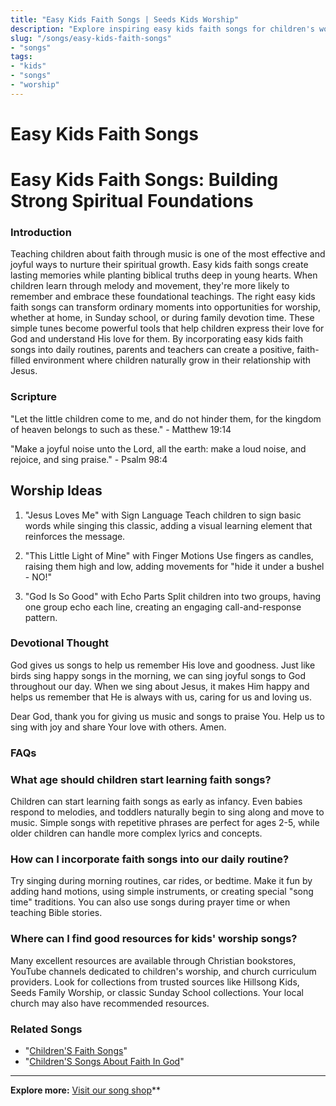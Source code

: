 ```yaml
---
title: "Easy Kids Faith Songs | Seeds Kids Worship"
description: "Explore inspiring easy kids faith songs for children's worship and faith development. Biblical music resources for families and ministry."
slug: "/songs/easy-kids-faith-songs"
- "songs"
tags:
- "kids"
- "songs"
- "worship"
---
```


# Easy Kids Faith Songs

# Easy Kids Faith Songs: Building Strong Spiritual Foundations

### Introduction
Teaching children about faith through music is one of the most effective and joyful ways to nurture their spiritual growth. Easy kids faith songs create lasting memories while planting biblical truths deep in young hearts. When children learn through melody and movement, they're more likely to remember and embrace these foundational teachings. The right easy kids faith songs can transform ordinary moments into opportunities for worship, whether at home, in Sunday school, or during family devotion time. These simple tunes become powerful tools that help children express their love for God and understand His love for them. By incorporating easy kids faith songs into daily routines, parents and teachers can create a positive, faith-filled environment where children naturally grow in their relationship with Jesus.

### Scripture
"Let the little children come to me, and do not hinder them, for the kingdom of heaven belongs to such as these." - Matthew 19:14

"Make a joyful noise unto the Lord, all the earth: make a loud noise, and rejoice, and sing praise." - Psalm 98:4

## Worship Ideas
1. "Jesus Loves Me" with Sign Language
Teach children to sign basic words while singing this classic, adding a visual learning element that reinforces the message.

2. "This Little Light of Mine" with Finger Motions
Use fingers as candles, raising them high and low, adding movements for "hide it under a bushel - NO!"

3. "God Is So Good" with Echo Parts
Split children into two groups, having one group echo each line, creating an engaging call-and-response pattern.

### Devotional Thought
God gives us songs to help us remember His love and goodness. Just like birds sing happy songs in the morning, we can sing joyful songs to God throughout our day. When we sing about Jesus, it makes Him happy and helps us remember that He is always with us, caring for us and loving us.

Dear God, thank you for giving us music and songs to praise You. Help us to sing with joy and share Your love with others. Amen.

### FAQs

### What age should children start learning faith songs?
Children can start learning faith songs as early as infancy. Even babies respond to melodies, and toddlers naturally begin to sing along and move to music. Simple songs with repetitive phrases are perfect for ages 2-5, while older children can handle more complex lyrics and concepts.

### How can I incorporate faith songs into our daily routine?
Try singing during morning routines, car rides, or bedtime. Make it fun by adding hand motions, using simple instruments, or creating special "song time" traditions. You can also use songs during prayer time or when teaching Bible stories.

### Where can I find good resources for kids' worship songs?
Many excellent resources are available through Christian bookstores, YouTube channels dedicated to children's worship, and church curriculum providers. Look for collections from trusted sources like Hillsong Kids, Seeds Family Worship, or classic Sunday School collections. Your local church may also have recommended resources.

### Related Songs

- "[Children'S Faith Songs](/songs/children-s-faith-songs/)"
- "[Children'S Songs About Faith In God](/songs/children-s-songs-about-faith-in-god/)"

---

**Explore more:** [Visit our song shop](https://seedskidsworship.com/shop)**

<!-- Schema Markup -->
<script type="application/ld+json">
{
  "@context": "https://schema.org",
  "@type": "MusicRecording",
  "name": "Easy Kids Faith Songs",
  "byArtist": {
    "@type": "MusicGroup",
    "name": "Seeds Kids Worship"
  },
  "isFamilyFriendly": true,
  "url": "https://seedskidsworship.com/songs/easy-kids-faith-songs/"
}
</script>